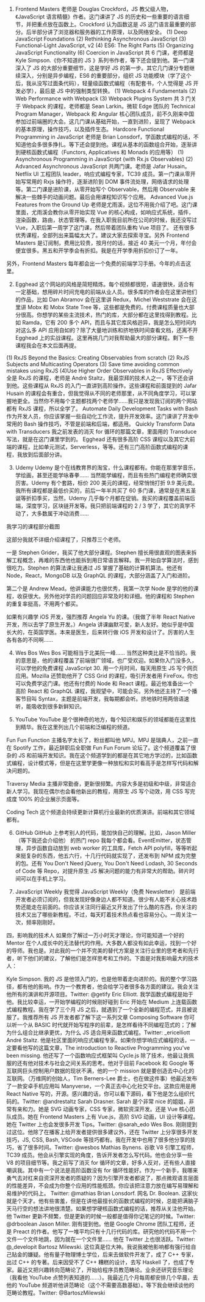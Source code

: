 1. Frontend Masters
老师是 Douglas Crockford，JS 教父级人物，《JavaScript 语言精髓》作者。这门课讲了 JS 的历史和一些重要的语言细节，并把重点放在函数上。Crockford 认为函数这是 JS 这门语言最重要的部分。后半部分讲了浏览器和服务器的工作原理，以及网络安全。
(1) Deep JavaScript Foundations (2) Rethinking Asynchronous JavaScript (3) Functional-Light JavaScript, v2 (4) ES6: The Right Parts (5) Organizing JavaScript Functionality (6) Coercion in JavaScript
共 6 门课，老师都是 Kyle Simpson.《你不知道的 JS 》系列书作者，等下还会提到他。第一门课深入了 JS 的大部分重要细节，这是学好 JS 的第一步。其它几门课分专题继续深入，分别是异步编程，ES6 的重要部分，组织 JS 功能模块（学了这个后，我从没写过面条代码），轻量级函数式编程（有配套书，个人觉得是 JS 开发必学），最后是 JS 中的强制类型转换。
(1) Webpack 4 Fundamentals (2) Web Performance with Webpack (3) Webpack Plugins System
共 3 门关于 Webpack 的课程，老师都是 Sean Larkin。微软 Edge 团队的 Technical Program Manager，Webpack 和 Angular 核心团队成员，前不久刚来中国参加过前端圈的大会。这几门课从基础开始，一直到进阶，呈现了 Webpack 的基本原理，操作技巧，以及插件生态。
Hardcore Functional Programming in JavaScript
老师是 Brian Lonsdorf，学函数式编程的话，不知道他会多很多挣扎。等下还会提到他。课程从基本的函数组合开始，逐渐讲到硬核函数式编程（Functors, Applicatives 和 Monads 的应用等）
(1) Asynchronous Programming in JavaScript (with Rx.js Observables) (2) Advanced Asynchronous JavaScript
共两门课。老师是 Jafar Husain。Netflix UI 工程团队 leader，响应式编程专家，TC39 成员。第一门课从零开始写常用的 Rxjs 操作符，逐渐进阶到 DOM 事件流处理，网络请求的处理等。第二门课是进阶课，从零开始写个 Observable，然后用 Observable 来解决一些棘手的动画问题。最后会用课程知识写个应用。
Advanced Vue.js Features from the Ground Up
老师是尤雨溪，这位不用我介绍了吧。这门课里面，尤雨溪会教你从零开始实现 Vue 的核心构成，如响应式系统，插件，渲染函数，路由，状态管理等。在我入职我目前所在公司的时候，我还没写过 Vue，入职后第一周学了这门课，然后带着团队重构 Vue 项目了。
还有很多优秀课程，全部列出来篇幅太大了。建议大家去探索寻宝。另外 Frontend Masters 是订阅制，费用比较贵，按月付的话，接近 40 美元一个月，年付会便宜很多。黑五和开学季会有折扣。我是在开学季用折扣价订了一年。

另外，Frontend Masters 每年都会出一个免费的前端学习手册。今年的点击这里。

2. Egghead
这个网站的风格是简短精炼。每个视频都很短，语速很快，适合有一定基础，想用碎片时间充电的前端从业人员。很多库的作者会在这里讲他们的作品，比如 Dan Abramov 会在这里讲 Redux，Michel Weststrate 会在这里讲 Mobx 和 Mobx State Tree 等，这些都是免费的。付费课程质量也大部分很高。你想学的某些主流技术，热门的库，大部分都在这里找得到教程。比如 Ramda，它有 200 多个 API，而且与其它库风格迥异，我是怎么短时间内对这么多 API 应用自如的？除了大量地训练和挤地铁时间查看文档，还离不开 Egghead 上的实战课程。这里再挑几门对我帮助最大的部分课程。剩下一些课程我会在本文后面再提。

(1) RxJS Beyond the Basics: Creating Observables from scratch (2) RxJS Subjects and Multicasting Operators (3) Save time avoiding common mistakes using RxJS (4)Use Higher Order Observables in RxJS Effectively
全是 RxJS 的课程，老师是 André Staltz，我最崇拜的技术人之一，等下还会讲到他。这些课程从 RxJS 的入门一直讲到高阶操作。这些课程和前面提到的 Jafar Husain 的课程会有重合，但我觉得从不同的老师那里，从不同角度学习，可以掌握地更全。当然你不用每个主题都找两个老师学……我只是发现我订阅的两个网站都有 RxJS 课程，所以全学了。
Automate Daily Development Tasks with Bash
作为开发人员，你应该掌握一些自动化工作流，提升开发效率。这门课讲了开发中常用的 Bash 操作技巧，不管是前端和后端，都适用。
Quickly Transform Data with Transducers
我之前发表的消灭 for 循环的那篇文章，里面用的 Transduce 写法，就是在这门课里学到的。
Egghead 还有很多高阶 CSS 课程以及其它大前端的课程，比如单元测试，Serverless，等等。还有三门高阶函数式编程的课程，我放到后面部分讲。

3. Udemy
Udemy 是个在线教育界的淘宝，什么课程都有。你能在那里学音乐，学绘画，甚至还能学咏春拳…… 当然能学编程，而且有些热门编程老师确实很厉害。Udemy 有个套路，标价 200 美元的课程，经常悄悄打折 9.9 美元卖。我所有课程都是最低价买的，前后一年半共买了 60 多门课，通常是在黑五圣诞等折扣季买，当然，Udemy 几乎每个月都在促销。我买的课程覆盖前端后端，深度学习，区块链开发等。我只把前端课程的 2 / 3 学了，其它的真学不动了，大多数属于冲动消费……






我学习的课程部分截图

这部分我就不详细介绍课程了，只推荐三个老师。

一是 Stephen Grider，我买了他大部分课程。Stephen 擅长用很直观的图表来拆解工程概念，再难的东西他也能拆到用日常语言解释。我一开始自学算法时，感到很吃力。Stephen 的算法课让我通过 JS 掌握了基础的计算机算法。他还有 Node，React，MongoDB 以及 GraphQL 的课程，大部分涵盖了入门和进阶。

第二个是 Andrew Mead。他讲课能力也很优秀，我第一次学 Node 是学的他的课程，收获很大。另外他对学员的问题回应非常及时和详细。他的课程和 Stephen 的重复率挺高，不用两个都买。

如果有兴趣学 iOS 开发，强烈推荐 Angela Yu 的课。（我做了半年 React Native 开发，所以去学了原生开发。）Angela 讲课幽默可爱，新人友好。她似乎是中国长大的，在英国学医。本来是医生，后来转行做 iOS 开发和设计了。厉害的人生各有各的不同啊……

4. Wes Bos
Wes Bos 可能相当于北美阮一峰…… 当然这种类比是不恰当的。我的意思是，他的课程覆盖了前端很广领域，也广受欢迎。如果你入门没多久，可以学他的免费课程 JavaScript 30. 用一个月时间，每天用原生 JS 写个网页应用。Mozilla 还赞助他开了 CSS Grid 的课程，吸引开发者用 FireFox。你也可以免费学这门课。他还有付费的 Node 和 React 课程。最近他准备出一个高阶 React 和 GraphQL 课程，我观望中，可能会买。另外他还主持了一个播客节目叫 Syntax，主题是前端开发，我每期都会听。挤地铁时用两倍语速听，能吸收到很多新鲜知识。

5. YouTube
YouTube 是个很神奇的地方，每个知识和娱乐的领域都能在这里找到精华。我在这里列出几个前端和泛编程的频道。

Fun Fun Function
主播名字太长了，粉丝都叫他 MPJ。MPJ 是瑞典人，之前一直在 Spotify 工作，最近辞职后全职做 Fun Fun Forum 论坛了。这个频道覆盖了很杂的 JS 和前端开发知识。我在这个频道学到的都是在其它地方学过的，比如函数式编程，设计模式等，但是在这里学更像一种放松和实时看高手是怎样写代码和解决问题的。

Traversy Media
主播非常勤奋，更新很频繁。内容大多是初级和中级，非常适合新人学习。我现在偶尔也会看他新出的教程，用原生 JS 写个动效，用 CSS 写完成度 100% 的企业展示页面等。

Coding Tech
这个频道会持续更新计算机行业最新的优质演讲。前端和其它领域都有。

6. GitHub
GitHub 上参考别人的代码，能加快自己的理解。比如，Jason Miller（等下我还会介绍他） 的热门 repo 我每个都会看。EventEmitter，状态管理，异步函数自动放到 web worker 的工具库，Fetch API polyfill，等等听起来挺复杂的东西，他五六行，十几行代码就实现了，还发布到 NPM 成为完整的包。还有 You Don't Need jQuery, You Don't Need Lodash, 30 Seconds of Code 等 Repo，对提升原生 JS 解决问题的能力有非常大的帮助。碎片时间可以在手机上学习。

7. JavaScript Weekly
我觉得 JavaScript Weekly（免费 Newsletter） 是前端开发者必须订阅的，但我发现好像身边人都不知道。很少有人能不关心技术趋势还能走在前面的。你应该关注同行最近又开发出了什么酷的东西，你关注的技术又出了哪些新教程。不过，每天盯着技术热点看也容易分心。一周关注一次，频率刚刚好。

四，影响我的技术人
如果你了解过一万小时天才理论，你可能知道一个好的 Mentor 在个人成长中的无法替代的作用。大多数人都没有如此幸运，找到一个好的导师。我也是。对此我的一个并不完美的替代方案是关注行业里的思考者和先行者，听下他们的建议，了解他们是怎样思考和工作的。下面是对我影响最大的技术人：

Kyle Simpson. 我的 JS 是他领入门的，也是他带着走向进阶的。我的整个学习路径，都有他的影响。作为一个教育者，他会给学习者很多各方面的建议。我会关注他所有的演讲和开源项目。Twitter: @getify
Eric Elliott. 我学函数式编程是始于他。我比较幸运，一开始学编程的时候刚好碰到 Eric 开始在 Medium 上连载函数式编程教程。我在学了三个月 JS 之后，就遇到了一个全新的编程范式，并且被说服了。我推荐所有 JS 开发者都了解下这一系列文章 Composing Software 你可以听一个从 BASIC 时代就开始写程序的前辈，是怎样看待不同编程范式的；了解为什么组合比继承更优，为什么 JS 适合用来函数式编程。Twitter: _ericelliott
André Staltz. 他是社区里面的响应式编程专家。如果你想学响应式编程的话，一定要看他写的这篇文章，The introduction to Reactive Programming you've been missing. 他还写了一个函数响应式框架叫 Cycle.js 除了技术，他最让我佩服的还有他对技术与社会之间关系的思考。他对于目前 Facebook 和 Google 等互联网巨头控制用户数据的现状不满，他的一个 mission 就是要创造去中心化的互联网。（万维网的创始人，Tim Berners-Lee 爵士，也在做这件事）他最近发布了一款安卓手机应用叫 Manyverse，一个真正去中心化社交平台。这款应用是用 React Native 写的，开源。感兴趣的话，你可以看下源码，看下他是怎么组织代码的。Twitter: @andrestaltz
Sarah Drasner. Sarah 是个非常 nice 的姐姐，非常有亲和力。她是 SVG 动画专家，CSS 专家，微软资深开发。还是 Vue 核心团队成员。她在 Frontend Masters 上有 Vue.js，高阶 SVG 动画，UI 设计等课程。她在 Twitter 上也会发很多开发 Tips。Twitter: @sarah_edo
Wes Bos. 刚刚提到过这位。他除了在播客上给开发者提供很多建议外，还在 Twitter 上分享很多开发技巧，JS, CSS, Bash, VSCode 等技巧都有。我在开发中也用了很多他分享的技巧，省了很多时间。Twitter: @wesbos
Mathias Bynens. 谷歌 V8 引擎工程师，TC39 成员。他会从引擎实现的角度，告诉开发者怎么写代码。他也会分享一些 V8 的项目细节等。我之前写了消灭 for 循环的文章，好多人反对，还有些人直接嘲讽我。其中有一个说法是高阶函数没有 for 循环性能好。作为一个新手，我哪来勇气去对杠来自资深开发者的质疑的？因为引擎开发者都说了，那点微观语言层面的性能差异，不会成为你整个应用的性能瓶颈。你应该把注意力放在编写易理解和易维护的代码上。 Twitter: @mathias
Brian Lonsdorf. 网名 Dr. Boolean. 这家伙就是个天才。他有些害羞，但是在讲他最擅长的函数式编程的时候，总能把满脑子天马行空的想法讲地很清楚。如果想学硬核函数式编程的话，推荐从关注他开始。他 Twitter 更新不频繁，但是更新的时候一般都是值得你记笔记的时候。Twitter: @drboolean
Jason Miller. 刚有提到他。他是 Google Chrome 团队工程师，还是 Preact 的作者。他写了一堆平均只有十几行代码的库。研究他的代码不用一个文件一个文件地跳，因为就在一个文件里…… 他在 Twitter 上也很活跃。Twitter: @_developit
Bartosz Milewski. 这位真是位大神。我说我被他影响都有强行给自己贴金的嫌疑。他有量子物理博士学位，后来去做软件开发了，成了 C++ 专家，出过 C++ 的专著。后来因受不了 C++ 糟糕的设计，去写 Haskell 了，也成了专家。最近又把兴趣转向范畴论了，开始给程序员教范畴论。业余还研究音乐理论（我看他 YouTube 点赞列表知道的……）。我最近几个月每周都安排几个早晨，去他的 YouTube 频道听他讲范畴论（这个不需要高数基础）。等下我会继续谈他的范畴论教程。Twitter: @BartoszMilewski